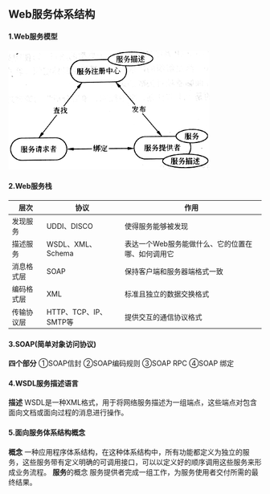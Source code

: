 ## Web服务体系结构

#### 1.Web服务模型
![模型](softwareArchitecture/webServerModel.gif)

#### 2.Web服务栈
| 层次    | 协议                | 作用                         |
| ----- | ----------------- | -------------------------- |
| 发现服务  | UDDI、DISCO        | 使得服务能够被发现                  |
| 描述服务  | WSDL、XML、Schema   | 表达一个Web服务能做什么、它的位置在哪、如何调用它 |
| 消息格式层 | SOAP              | 保持客户端和服务器端格式一致             |
| 编码格式层 | XML               | 标准且独立的数据交换格式               |
| 传输协议层 | HTTP、TCP、IP、SMTP等 | 提供交互的通信协议格式                |

#### 3.SOAP(简单对象访问协议)
**四个部分**
①SOAP信封
②SOAP编码规则
③SOAP RPC
④SOAP 绑定

#### 4.WSDL服务描述语言
**描述**
WSDL是一种XML格式，用于将网络服务描述为一组端点，这些端点对包含面向文档或面向过程的消息进行操作。

#### 5.面向服务体系结构概念
**概念**
一种应用程序体系结构，在这种体系结构中，所有功能都定义为独立的服务，这些服务带有定义明确的可调用接口，可以以定义好的顺序调用这些服务来形成业务流程。
**服务**的概念
服务提供者完成一组工作，为服务使用者交付所需的最终结果。

